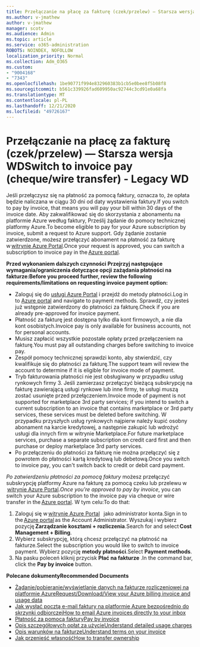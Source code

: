 ```yaml
---
title: Przełączanie na płacę za fakturę (czek/przelew) — Starsza wersja WD
ms.author: v-jmathew
author: v-jmathew
manager: scotv
ms.audience: Admin
ms.topic: article
ms.service: o365-administration
ROBOTS: NOINDEX, NOFOLLOW
localization_priority: Normal
ms.collection: Adm_O365
ms.custom:
- "9004168"
- "7343"
ms.openlocfilehash: 1be90771f994e832960383b1cb5e0bee8f5b08f8
ms.sourcegitcommit: b561c339926fad609950ac92744c3cd91e0a68fa
ms.translationtype: MT
ms.contentlocale: pl-PL
ms.lasthandoff: 12/21/2020
ms.locfileid: "49726167"
---
```

# <a name="switch-to-invoice-pay-chequewire-transfer---legacy-wd"></a><span data-ttu-id="f1a4d-102">Przełączanie na płacę za fakturę (czek/przelew) — Starsza wersja WD</span><span class="sxs-lookup"><span data-stu-id="f1a4d-102">Switch to invoice pay (cheque/wire transfer) - Legacy WD</span></span>

<span data-ttu-id="f1a4d-103">Jeśli przełączysz się na płatność za pomocą faktury, oznacza to, że opłata będzie naliczana w ciągu 30 dni od daty wystawienia faktury.</span><span class="sxs-lookup"><span data-stu-id="f1a4d-103">If you switch to pay by invoice, that means you will pay your bill within 30 days of the invoice date.</span></span> <span data-ttu-id="f1a4d-104">Aby zakwalifikować się do skorzystania z abonamentu na platformie Azure według faktury, Prześlij żądanie do pomocy technicznej platformy Azure.</span><span class="sxs-lookup"><span data-stu-id="f1a4d-104">To become eligible to pay for your Azure subscription by invoice, submit a request to Azure support.</span></span> <span data-ttu-id="f1a4d-105">Gdy żądanie zostanie zatwierdzone, możesz przełączyć abonament na płatność za fakturę w [witrynie Azure Portal](https://portal.azure.com/).</span><span class="sxs-lookup"><span data-stu-id="f1a4d-105">Once your request is approved, you can switch a subscription to invoice pay in the [Azure portal](https://portal.azure.com/).</span></span>

<span data-ttu-id="f1a4d-106">**Przed wykonaniem dalszych czynności Przejrzyj następujące wymagania/ograniczenia dotyczące opcji zażądania płatności na fakturze:**</span><span class="sxs-lookup"><span data-stu-id="f1a4d-106">**Before you proceed further, review the following requirements/limitations on requesting invoice payment option:**</span></span>

- <span data-ttu-id="f1a4d-107">Zaloguj się do [usługi Azure Portal](https://portal.azure.com/) i przejdź do metody płatności.</span><span class="sxs-lookup"><span data-stu-id="f1a4d-107">Log in to [Azure portal](https://portal.azure.com/) and navigate to payment methods.</span></span> <span data-ttu-id="f1a4d-108">Sprawdź, czy jesteś już wstępnie zatwierdzony do płatności za fakturę.</span><span class="sxs-lookup"><span data-stu-id="f1a4d-108">Check if you are already pre-approved for invoice payment.</span></span>
- <span data-ttu-id="f1a4d-109">Płatność za fakturę jest dostępna tylko dla kont firmowych, a nie dla kont osobistych.</span><span class="sxs-lookup"><span data-stu-id="f1a4d-109">Invoice pay is only available for business accounts, not for personal accounts.</span></span>
- <span data-ttu-id="f1a4d-110">Musisz zapłacić wszystkie pozostałe opłaty przed przełączeniem na fakturę.</span><span class="sxs-lookup"><span data-stu-id="f1a4d-110">You must pay all outstanding charges before switching to invoice pay.</span></span>
- <span data-ttu-id="f1a4d-111">Zespół pomocy technicznej sprawdzi konto, aby stwierdzić, czy kwalifikuje się do płatności za fakturę.</span><span class="sxs-lookup"><span data-stu-id="f1a4d-111">The support team will review the account to determine if it is eligible for invoice mode of payment.</span></span>
- <span data-ttu-id="f1a4d-112">Tryb fakturowania płatności nie jest obsługiwany w przypadku usług rynkowych firmy 3. Jeśli zamierzasz przełączyć bieżącą subskrypcję na fakturę zawierającą usługi rynkowe lub inne firmy, te usługi muszą zostać usunięte przed przełączeniem.</span><span class="sxs-lookup"><span data-stu-id="f1a4d-112">Invoice mode of payment is not supported for marketplace 3rd party services; if you intend to switch a current subscription to an invoice that contains marketplace or 3rd party services, these services must be deleted before switching.</span></span> <span data-ttu-id="f1a4d-113">W przypadku przyszłych usług rynkowych najpierw należy kupić osobny abonament na karcie kredytowej, a następnie zakupić lub wdrożyć usługi dla innych firm w witrynie Marketplace.</span><span class="sxs-lookup"><span data-stu-id="f1a4d-113">For future marketplace services, purchase a separate subscription on credit card first and then purchase or deploy marketplace 3rd party services.</span></span>
- <span data-ttu-id="f1a4d-114">Po przełączeniu do płatności za fakturę nie można przełączyć się z powrotem do płatności kartą kredytową lub debetową.</span><span class="sxs-lookup"><span data-stu-id="f1a4d-114">Once you switch to invoice pay, you can't switch back to credit or debit card payment.</span></span>

<span data-ttu-id="f1a4d-115">*Po zatwierdzeniu płatności za pomocą faktury* możesz przełączyć subskrypcję platformy Azure na fakturę za pomocą czeku lub przelewu w  [witrynie Azure Portal](https://portal.azure.com/).</span><span class="sxs-lookup"><span data-stu-id="f1a4d-115">*Once you're approved to pay by invoice*, you can switch your Azure subscription to the invoice pay via cheque or wire transfer in the [Azure portal](https://portal.azure.com/).</span></span>
<span data-ttu-id="f1a4d-116">W tym celu:</span><span class="sxs-lookup"><span data-stu-id="f1a4d-116">To do that:</span></span>

1. <span data-ttu-id="f1a4d-117">Zaloguj się w [witrynie Azure Portal](https://portal.azure.com/)   jako administrator konta.</span><span class="sxs-lookup"><span data-stu-id="f1a4d-117">Sign in to the [Azure portal](https://portal.azure.com/) as the Account Administrator.</span></span> <span data-ttu-id="f1a4d-118">Wyszukaj i wybierz pozycję **Zarządzanie kosztami + rozliczenia**.</span><span class="sxs-lookup"><span data-stu-id="f1a4d-118">Search for and select **Cost Management + Billing**.</span></span>
2. <span data-ttu-id="f1a4d-119">Wybierz subskrypcję, którą chcesz przełączyć na płatność na fakturze.</span><span class="sxs-lookup"><span data-stu-id="f1a4d-119">Select the subscription you would like to switch to invoice payment.</span></span> <span data-ttu-id="f1a4d-120">Wybierz pozycję **metody płatności**.</span><span class="sxs-lookup"><span data-stu-id="f1a4d-120">Select **Payment methods**.</span></span>
3. <span data-ttu-id="f1a4d-121">Na pasku poleceń kliknij przycisk **Płać na fakturze** .</span><span class="sxs-lookup"><span data-stu-id="f1a4d-121">In the command bar, click the **Pay by invoice** button.</span></span>

<span data-ttu-id="f1a4d-122">**Polecane dokumenty**</span><span class="sxs-lookup"><span data-stu-id="f1a4d-122">**Recommended Documents**</span></span>

- [<span data-ttu-id="f1a4d-123">Żądanie/pobieranie/wyświetlanie danych na fakturze rozliczeniowej na platformie Azure</span><span class="sxs-lookup"><span data-stu-id="f1a4d-123">Request/Download/View your Azure billing invoice and usage data</span></span>](https://docs.microsoft.com/azure/billing/billing-download-azure-invoice-daily-usage-date)
- [<span data-ttu-id="f1a4d-124">Jak wysłać pocztą e-mail faktury na platformie Azure bezpośrednio do skrzynki odbiorczej</span><span class="sxs-lookup"><span data-stu-id="f1a4d-124">How to email Azure invoices directly to your inbox</span></span>](https://docs.microsoft.com/azure/billing/billing-download-azure-invoice-daily-usage-date)
- [<span data-ttu-id="f1a4d-125">Płatność za pomocą faktury</span><span class="sxs-lookup"><span data-stu-id="f1a4d-125">Pay by invoice</span></span>](https://docs.microsoft.com/azure/billing/billing-how-to-pay-by-invoice)
- [<span data-ttu-id="f1a4d-126">Opis szczegółowych opłat za użycie</span><span class="sxs-lookup"><span data-stu-id="f1a4d-126">Understand detailed usage charges</span></span>](https://docs.microsoft.com/azure/billing/billing-understand-your-bill)
- [<span data-ttu-id="f1a4d-127">Opis warunków na fakturze</span><span class="sxs-lookup"><span data-stu-id="f1a4d-127">Understand terms on your invoice</span></span>](https://docs.microsoft.com/azure/billing/billing-understand-your-invoice)
- [<span data-ttu-id="f1a4d-128">Jak przenieść własność</span><span class="sxs-lookup"><span data-stu-id="f1a4d-128">How to transfer ownership</span></span>](https://docs.microsoft.com/azure/billing/billing-subscription-transfer)
